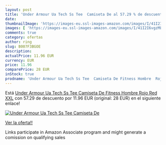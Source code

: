```yaml
---
layout: post
title: 'Under Armour Ua Tech Ss Tee  Camiseta De al 57.29 % de descuento'
date: 
thumbnailImage: 'https://images-eu.ssl-images-amazon.com/images/I/41I2I6vgzML._SL200_.jpg'
images: [ 'https://images-eu.ssl-images-amazon.com/images/I/41I2I6vgzML._SL200_.jpg' ]
comments: true
category: ofertas
author: ring
slug: B007F3BGOE
description:
actualPrice: 11.96 EUR
currency: EUR
price: 11.96
comparePrice: 28 EUR
inStock: true
prodname: 'Under Armour Ua Tech Ss Tee  Camiseta De Fitness Hombre  Rojo  Red   XXL'
---
```


Está [Under Armour Ua Tech Ss Tee  Camiseta De Fitness Hombre  Rojo  Red   XXL](https://www.amazon.es/dp/B007F3BGOE/?tag=tolees-21) con 57.29 de descuento por 11.96 EUR (original: 28 EUR) en el siguiente enlace!

[![Under Armour Ua Tech Ss Tee  Camiseta De](https://images-eu.ssl-images-amazon.com/images/I/41I2I6vgzML._SL200_.jpg)](https://www.amazon.es/dp/B007F3BGOE/?tag=tolees-21)

[Ver la oferta!!](https://www.amazon.es/dp/B007F3BGOE/?tag=tolees-21)

Links participate in Amazon Associate program and might generate a comission on qualifying sales


